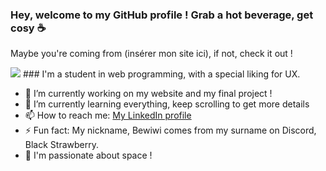 ### Hey, welcome to my GitHub profile ! Grab a hot beverage, get cosy ☕
<p> Maybe you're coming from (insérer mon site ici), if not, check it out ! </p>

<img src=https://cdn.pixabay.com/photo/2016/02/03/08/32/banner-1176676_1280.jpg />
### I'm a student in web programming, with a special liking for UX. 

- 🔭 I’m currently working on my website and my final project !
- 🌱 I’m currently learning everything, keep scrolling to get more details 
- 📫 How to reach me: <a href="https://www.linkedin.com/in/marie-ang%C3%A9lique-sommier-b94969b3/"> My LinkedIn profile </a>
- ⚡ Fun fact: My nickname, Bewiwi comes from my surname on Discord, Black Strawberry.
- 🌌 I'm passionate about space !

